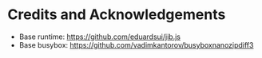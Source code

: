 # Credits and Acknowledgements

- Base runtime: <https://github.com/eduardsui/jib.js>
- Base busybox: <https://github.com/vadimkantorov/busyboxnanozipdiff3>
